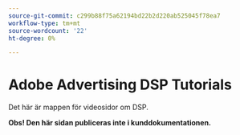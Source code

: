 ```yaml
---
source-git-commit: c299b88f75a62194bd22b2d220ab525045f78ea7
workflow-type: tm+mt
source-wordcount: '22'
ht-degree: 0%

---
```

# Adobe Advertising DSP Tutorials

Det här är mappen för videosidor om DSP.

**Obs! Den här sidan publiceras inte i kunddokumentationen.**

